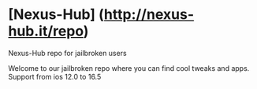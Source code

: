 # [Nexus-Hub] (http://nexus-hub.it/repo)

Nexus-Hub repo for jailbroken users

Welcome to our jailbroken repo where you can find cool tweaks and apps.
Support from ios 12.0 to 16.5
